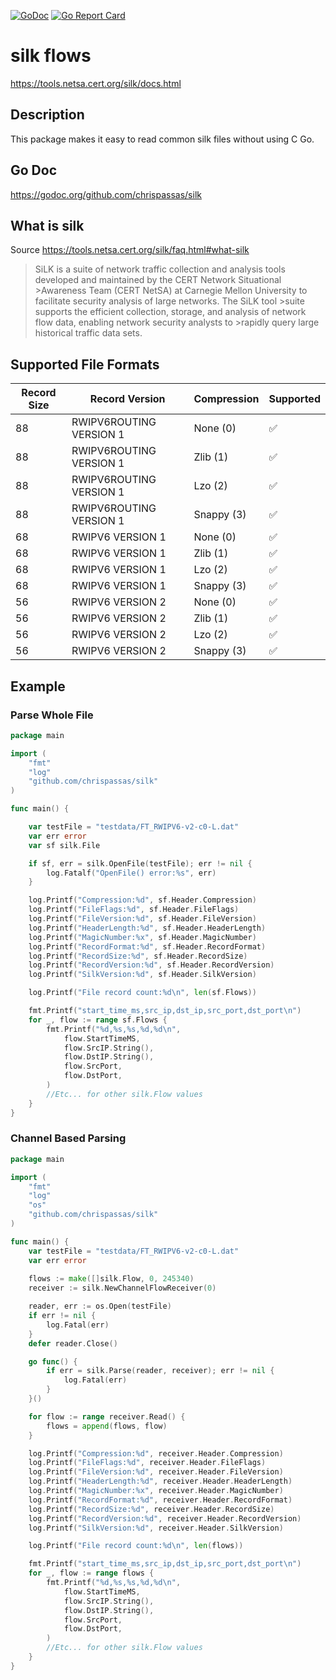 [![GoDoc](https://godoc.org/github.com/chrispassas/silk?status.svg)](https://godoc.org/github.com/chrispassas/silk)
[![Go Report Card](https://goreportcard.com/badge/github.com/chrispassas/silk)](https://goreportcard.com/report/github.com/chrispassas/silk)


# silk flows
https://tools.netsa.cert.org/silk/docs.html

## Description
This package makes it easy to read common silk files without using C Go.

## Go Doc
https://godoc.org/github.com/chrispassas/silk

## What is silk
Source https://tools.netsa.cert.org/silk/faq.html#what-silk 
>SiLK is a suite of network traffic collection and analysis tools developed and maintained by the CERT Network Situational >Awareness Team (CERT NetSA) at Carnegie Mellon University to facilitate security analysis of large networks. The SiLK tool >suite supports the efficient collection, storage, and analysis of network flow data, enabling network security analysts to >rapidly query large historical traffic data sets.

## Supported File Formats
| Record Size   | Record Version           | Compression   | Supported          |
| ------------- | -------------            | ------------- | -------------      |
| 88            | RWIPV6ROUTING VERSION 1  | None (0)      | :white_check_mark: |
| 88            | RWIPV6ROUTING VERSION 1  | Zlib (1)      | :white_check_mark: |
| 88            | RWIPV6ROUTING VERSION 1  | Lzo (2)       | :white_check_mark: |
| 88            | RWIPV6ROUTING VERSION 1  | Snappy (3)    | :white_check_mark: |
| 68            | RWIPV6 VERSION 1         | None (0)      | :white_check_mark: |
| 68            | RWIPV6 VERSION 1         | Zlib (1)      | :white_check_mark: |
| 68            | RWIPV6 VERSION 1         | Lzo (2)       | :white_check_mark: |
| 68            | RWIPV6 VERSION 1         | Snappy (3)    | :white_check_mark: |
| 56            | RWIPV6 VERSION 2         | None (0)      | :white_check_mark: |
| 56            | RWIPV6 VERSION 2         | Zlib (1)      | :white_check_mark: |
| 56            | RWIPV6 VERSION 2         | Lzo (2)       | :white_check_mark: |
| 56            | RWIPV6 VERSION 2         | Snappy (3)    | :white_check_mark: |

## Example

### Parse Whole File
```go
package main

import (
    "fmt"
    "log"
    "github.com/chrispassas/silk"
)

func main() {

    var testFile = "testdata/FT_RWIPV6-v2-c0-L.dat"
    var err error
    var sf silk.File

    if sf, err = silk.OpenFile(testFile); err != nil {
        log.Fatalf("OpenFile() error:%s", err)
    }

    log.Printf("Compression:%d", sf.Header.Compression)
    log.Printf("FileFlags:%d", sf.Header.FileFlags)
    log.Printf("FileVersion:%d", sf.Header.FileVersion)
    log.Printf("HeaderLength:%d", sf.Header.HeaderLength)
    log.Printf("MagicNumber:%x", sf.Header.MagicNumber)
    log.Printf("RecordFormat:%d", sf.Header.RecordFormat)
    log.Printf("RecordSize:%d", sf.Header.RecordSize)
    log.Printf("RecordVersion:%d", sf.Header.RecordVersion)
    log.Printf("SilkVersion:%d", sf.Header.SilkVersion)

    log.Printf("File record count:%d\n", len(sf.Flows))

    fmt.Printf("start_time_ms,src_ip,dst_ip,src_port,dst_port\n")
    for _, flow := range sf.Flows {
        fmt.Printf("%d,%s,%s,%d,%d\n",
            flow.StartTimeMS,
            flow.SrcIP.String(),
            flow.DstIP.String(),
            flow.SrcPort,
            flow.DstPort,
        )
        //Etc... for other silk.Flow values
    }
}
```

### Channel Based Parsing
```go
package main

import (
    "fmt"
    "log"
    "os"
    "github.com/chrispassas/silk"
)

func main() {
    var testFile = "testdata/FT_RWIPV6-v2-c0-L.dat"
    var err error
    
    flows := make([]silk.Flow, 0, 245340)
    receiver := silk.NewChannelFlowReceiver(0)

    reader, err := os.Open(testFile)
    if err != nil {
        log.Fatal(err)
    }
    defer reader.Close()

    go func() {
        if err = silk.Parse(reader, receiver); err != nil {
            log.Fatal(err)
        }
    }()

    for flow := range receiver.Read() {
        flows = append(flows, flow)
    }

    log.Printf("Compression:%d", receiver.Header.Compression)
    log.Printf("FileFlags:%d", receiver.Header.FileFlags)
    log.Printf("FileVersion:%d", receiver.Header.FileVersion)
    log.Printf("HeaderLength:%d", receiver.Header.HeaderLength)
    log.Printf("MagicNumber:%x", receiver.Header.MagicNumber)
    log.Printf("RecordFormat:%d", receiver.Header.RecordFormat)
    log.Printf("RecordSize:%d", receiver.Header.RecordSize)
    log.Printf("RecordVersion:%d", receiver.Header.RecordVersion)
    log.Printf("SilkVersion:%d", receiver.Header.SilkVersion)

    log.Printf("File record count:%d\n", len(flows))

    fmt.Printf("start_time_ms,src_ip,dst_ip,src_port,dst_port\n")
    for _, flow := range flows {
        fmt.Printf("%d,%s,%s,%d,%d\n",
            flow.StartTimeMS,
            flow.SrcIP.String(),
            flow.DstIP.String(),
            flow.SrcPort,
            flow.DstPort,
        )
        //Etc... for other silk.Flow values
    }
}
```
